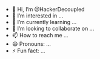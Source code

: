 - 👋 Hi, I’m @HackerDecoupled
- 👀 I’m interested in ...
- 🌱 I’m currently learning ...
- 💞️ I’m looking to collaborate on ...
- 📫 How to reach me ...
- 😄 Pronouns: ...
- ⚡ Fun fact: ...

<!---
HackerDecoupled/HackerDecoupled is a ✨ special ✨ repository because its `README.md` (this file) appears on your GitHub profile.
You can click the Preview link to take a look at your changes.
--->
